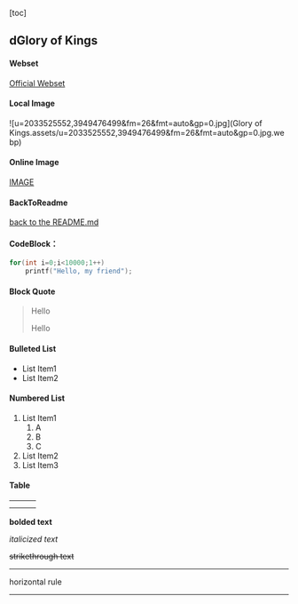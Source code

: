 [toc]



## dGlory of Kings

#### Webset

[Official Webset](https://pvp.qq.com)

#### Local Image

![u=2033525552,3949476499&fm=26&fmt=auto&gp=0.jpg](Glory of Kings.assets/u=2033525552,3949476499&fm=26&fmt=auto&gp=0.jpg.webp)

#### Online Image

[IMAGE](https://game.gtimg.cn/images/yxzj/img201606/freehero/horizontal/155.jpg)

#### BackToReadme

 [back to the README.md]()

#### CodeBlock：

```c
for(int i=0;i<10000;1++)
	printf("Hello, my friend");
```

#### Block Quote

> 
>
> Hello
>
> Hello

#### Bulleted List

- List Item1
- List Item2

#### Numbered List

1. List Item1
   1. A
   2. B
   3. C
2. List Item2
3. List Item3

#### Table

|      |      |      |
| ---- | ---- | ---- |
|      |      |      |
|      |      |      |

**bolded text**

*italicized text*

~~strikethrough text~~

----

horizontal rule

----

